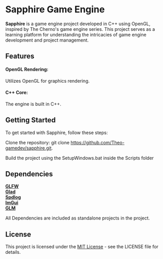 # Sapphire Game Engine

**Sapphire** is a game engine project developed in C++ using OpenGL, inspired by The Cherno's game engine series. This project serves as a learning platform for understanding the intricacies of game engine development and project management.

## Features
#### OpenGL Rendering: 
Utilizes OpenGL for graphics rendering.
#### C++ Core: 
The engine is built in C++.

## Getting Started
To get started with Sapphire, follow these steps:

Clone the repository: git clone https://github.com/Theo-gamedev/sapphire.git. 

Build the project using the SetupWindows.bat inside the Scripts folder

## Dependencies
**[GLFW](https://github.com/glfw/glfw)**  
**[Glad](https://github.com/Dav1dde/glad)**   
**[Spdlog](https://github.com/gabime/spdlog)**  
**[ImGui](https://github.com/ocornut/imgui)**  
**[GLM](https://github.com/g-truc/glm)**  

All Dependencies are included as standalone projects in the project.

## License
This project is licensed under the [MIT License](https://en.wikipedia.org/wiki/MIT_License) - see the LICENSE file for details.
